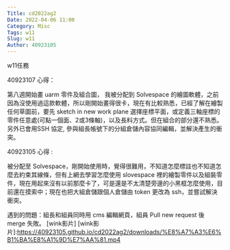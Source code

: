 ```yaml
---
Title: cd2022ag2
Date: 2022-04-06 11:00
Category: Misc
Tags: w11
Slug: w11
Author: 40923105
---
```


w11任務

<!-- PELICAN_END_SUMMARY -->

40923107 心得：

第八週開始畫 uarm 零件及組合圖， 我被分配到 Solvespace 的繪圖軟體，之前因為沒使用過這款軟體，所以剛開始畫得很卡，現在有比較熟悉，已經了解在繪製任何草圖前，要先 sketch in new work plane 選擇座標平面，或定義三軸座標的零件任意處(可點一個面、2或3條軸)，以及長料方式。但在組合的部分還不熟悉。另外已會用SSH 協定, 參與組長帳號下的分組倉儲內容協同編輯，並解決產生的衝突。

40923105 心得 :

被分配至 Solvespace，剛開始使用時，覺得很難用，不知道怎麼標註也不知道怎麼去約束其線條，但有上網去學習怎麼使用 slovespace 裡的繪製零件以及組裝零件，現在用起來沒有以前那麼卡了，可是還是不太清楚旁邊的小黑框怎麼使用，目前還在摸索中；現在也把大組倉儲跟個人倉儲由 token 更改為 ssh，並嘗試解決衝突。

遇到的問題：組長和組員同時用 cms 編輯網頁，組員 Pull new request 後 merge 失敗。
[wink影片]
[wink影片]:https://40923105.github.io/cd2022ag2/downloads/%E8%A7%A3%E6%B1%BA%E8%A1%9D%E7%AA%81.mp4
